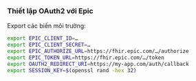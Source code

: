### Thiết lập OAuth2 với Epic
Export các biến môi trường:
```bash
export EPIC_CLIENT_ID=…
export EPIC_CLIENT_SECRET=…
export EPIC_AUTHORIZE_URL=https://fhir.epic.com/…/authorize
export EPIC_TOKEN_URL=https://fhir.epic.com/…/token
export OAUTH2_REDIRECT_URI=https://my-app.com/auth/callback
export SESSION_KEY=$(openssl rand -hex 32)